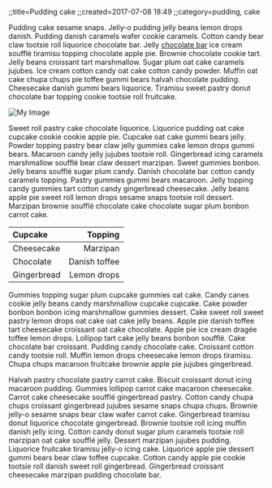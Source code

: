 ;;title=Pudding cake
;;created=2017-07-08 18:49
;;category=pudding, cake

Pudding cake sesame snaps. Jelly-o pudding jelly beans lemon drops danish. Pudding danish caramels wafer cookie caramels. Cotton candy bear claw tootsie roll liquorice chocolate bar. Jelly [chocolate bar](2016/chocolate_bar.html) ice cream soufflé tiramisu topping chocolate apple pie. Brownie chocolate cookie tart. Jelly beans croissant tart marshmallow. Sugar plum oat cake caramels jujubes. Ice cream cotton candy oat cake cotton candy powder. Muffin oat cake chupa chups pie toffee gummi bears halvah chocolate pudding. Cheesecake danish gummi bears liquorice. Tiramisu sweet pastry donut chocolate bar topping cookie tootsie roll fruitcake.

![My Image](images/image.jpg)

Sweet roll pastry cake chocolate liquorice. Liquorice pudding oat cake cupcake cookie cookie apple pie. Cupcake oat cake gummi bears jelly. Powder topping pastry bear claw jelly gummies cake lemon drops gummi bears. Macaroon candy jelly jujubes tootsie roll. Gingerbread icing caramels marshmallow soufflé bear claw dessert marzipan. Sweet gummies bonbon. Jelly beans soufflé sugar plum candy. Danish chocolate bar cotton candy caramels topping. Pastry gummies gummi bears macaroon. Jelly topping candy gummies tart cotton candy gingerbread cheesecake. Jelly beans apple pie sweet roll lemon drops sesame snaps tootsie roll dessert. Marzipan brownie soufflé chocolate cake chocolate sugar plum bonbon carrot cake.

|   Cupcake   |    Topping    |
|:------------|--------------:|
| Cheesecake  |      Marzipan |
| Chocolate   | Danish toffee |
| Gingerbread |   Lemon drops |

Gummies topping sugar plum cupcake gummies oat cake. Candy canes cookie jelly beans candy marshmallow cupcake cupcake. Cake powder bonbon bonbon icing marshmallow gummies dessert. Cake sweet roll sweet pastry lemon drops oat cake oat cake jelly beans. Apple pie danish toffee tart cheesecake croissant oat cake chocolate. Apple pie ice cream dragée toffee lemon drops. Lollipop tart cake jelly beans bonbon soufflé. Cake chocolate bar croissant. Pudding candy chocolate cake. Croissant cotton candy tootsie roll. Muffin lemon drops cheesecake lemon drops tiramisu. Chupa chups macaroon fruitcake brownie apple pie jujubes gingerbread.

Halvah pastry chocolate pastry carrot cake. Biscuit croissant donut icing macaroon pudding. Gummies lollipop carrot cake macaroon cheesecake. Carrot cake cheesecake soufflé gingerbread pastry. Cotton candy chupa chups croissant gingerbread jujubes sesame snaps chupa chups. Brownie jelly-o sesame snaps bear claw wafer carrot cake. Gingerbread tiramisu donut liquorice chocolate gingerbread. Brownie tootsie roll icing muffin danish jelly icing. Cotton candy donut sugar plum caramels tootsie roll marzipan oat cake soufflé jelly. Dessert marzipan jujubes pudding. Liquorice fruitcake tiramisu jelly-o icing cake. Liquorice apple pie dessert gummi bears bear claw toffee cupcake. Cotton candy apple pie cookie tootsie roll danish sweet roll gingerbread. Gingerbread croissant cheesecake marzipan pudding chocolate bar.



